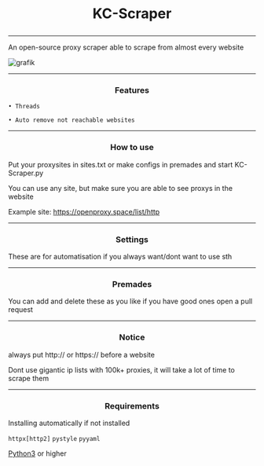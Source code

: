 # <p align="center">KC-Scraper</p>
-----

An open-source proxy scraper able to scrape from almost every website

![grafik](https://user-images.githubusercontent.com/70746714/182049128-e56320de-01cc-4566-acce-c897acb36665.png)

-----
### <p align="center">Features</p>


    • Threads

    • Auto remove not reachable websites


-----
### <p align="center">How to use</p>


Put your proxysites in sites.txt or make configs in premades and start KC-Scraper.py

You can use any site, but make sure you are able to see proxys in the website

Example site: https://openproxy.space/list/http

-----

### <p align="center">Settings</p>

These are for automatisation if you always want/dont want to use sth

-----

### <p align="center">Premades</p>


You can add and delete these as you like if you have good ones open a pull request

-----

### <p align="center">Notice</p>

always put http:// or https:// before a website

Dont use gigantic ip lists with 100k+ proxies, it will take a lot of time to scrape them
 
-----
### <p align="center">Requirements</p>


Installing automatically if not installed

`httpx[http2]`
`pystyle`
`pyyaml`

<a href="https://www.python.org/">Python3</a> or higher


